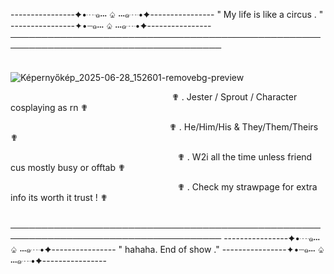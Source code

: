 ----------------✦•┈๑⋅⋅⋅ ♤ ⋅⋅⋅๑┈•✦---------------- " My life is like a circus . " ----------------✦•┈๑⋅⋅⋅ ♤ ⋅⋅⋅๑┈•✦----------------
────────────────────────────────────────────────────────────────────────────────────






                            ![Képernyőkép_2025-06-28_152601-removebg-preview](https://github.com/user-attachments/assets/598ff8a4-ac51-4384-a88f-092ba1040d5b)

                             ✟ . Jester / Sprout / Character cosplaying as rn ✟

                            ✟ . He/Him/His & They/Them/Theirs ✟


                              ✟ . W2i all the time unless friend cus mostly busy or offtab ✟


                              ✟ . Check my strawpage for extra info its worth it trust ! ✟
 
                           

                            
────────────────────────────────────────────────────────────────────────────────────
----------------✦•┈๑⋅⋅⋅ ♤ ⋅⋅⋅๑┈•✦---------------- " hahaha. End of show ." ----------------✦•┈๑⋅⋅⋅ ♤ ⋅⋅⋅๑┈•✦----------------
